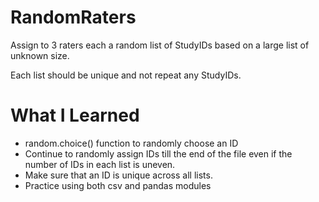 # RandomRaters
Assign to 3 raters each a random list of StudyIDs based on a large list of unknown size. 

Each list should be unique and not repeat any StudyIDs.

# What I Learned
* random.choice() function to randomly choose an ID
* Continue to randomly assign IDs till the end of the file even if the number of IDs in each list is uneven.
* Make sure that an ID is unique across all lists.
* Practice using both csv and pandas modules
